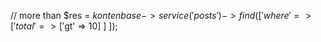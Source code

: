 // more than
$res = $kontenbase->service('posts')->find([
	'where' => [
		'total' => ['$gt' => 10]
	]
]);
